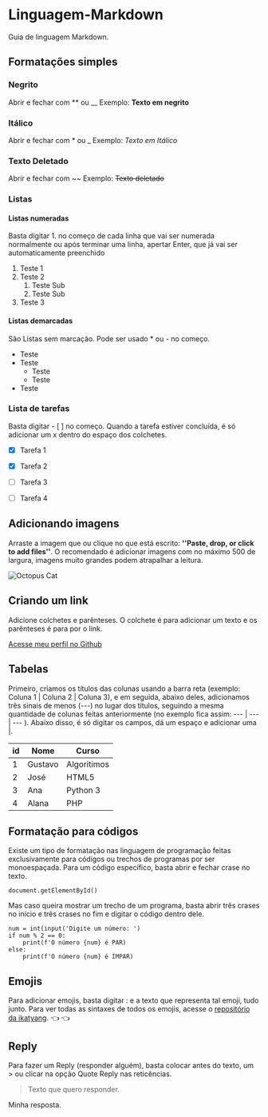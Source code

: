 # Linguagem-Markdown
Guia de linguagem Markdown.

## Formatações simples

### Negrito
Abrir e fechar com ** ou __
Exemplo: **Texto em negrito**

### Itálico
Abrir e fechar com * ou _
Exemplo: *Texto em Itálico*

### Texto Deletado
Abrir e fechar com ~~
Exemplo: ~~Texto deletado~~

### Listas

#### Listas numeradas
Basta digitar 1. no começo de cada linha que vai ser numerada normalmente ou após terminar uma linha, apertar Enter, que já vai ser automaticamente preenchido

1. Teste 1
2. Teste 2
   1. Teste Sub
   1. Teste Sub
4. Teste 3

#### Listas demarcadas

São Listas sem marcação. Pode ser usado * ou - no começo.

- Teste
- Teste
   - Teste
   - Teste
- Teste

### Lista de tarefas

Basta digitar - [ ] no começo. Quando a tarefa estiver concluída, é só adicionar um x dentro do espaço dos colchetes.

- [x] Tarefa 1
- [x] Tarefa 2
- [ ] Tarefa 3
- [ ] Tarefa 4


## Adicionando imagens

Arraste a imagem que ou clique no que está escrito: **''Paste, drop, or click to add files''**. O recomendado é adicionar imagens com no máximo 500 de largura, imagens muito grandes podem atrapalhar a leitura.

![Octopus Cat](https://github.com/user-attachments/assets/9b16c46c-62be-44ee-bc20-bb267fb433dd)

## Criando um link

Adicione colchetes e parênteses. O colchete é para adicionar um texto e os parênteses é para por o link.

[Acesse meu perfil no Github](https://github.com/ClebsonBarbozaJR)

## Tabelas

Primeiro, criamos os títulos das colunas usando a barra reta (exemplo: Coluna 1 | Coluna 2 | Coluna 3), e em seguida, abaixo deles, adicionamos três sinais de menos (---) no lugar dos títulos, seguindo a mesma quantidade de colunas feitas anteriormente (no exemplo fica assim: --- | --- | --- ). 
Abaixo disso, é só digitar os campos, dá um espaço e adicionar uma |.

id | Nome | Curso
--- | --- | ---
1 | Gustavo | Algoritimos
2 | José | HTML5
3 | Ana | Python 3
4 | Alana | PHP

## Formatação para códigos

Existe um tipo de formatação nas linguagem de programação feitas exclusivamente para códigos ou trechos de programas por ser monoespaçada. Para um código específico, basta abrir e fechar crase no texto.

`document.getElementById()`

Mas caso queira mostrar um trecho de um programa, basta abrir três crases no início e três crases no fim e digitar o código dentro dele.

```
num = int(input('Digite um número: ')
if num % 2 == 0:
    print(f'O número {num} é PAR)
else:
    print(f'O número {num} é ÍMPAR)
```

## Emojis

Para adicionar emojis, basta digitar : e a texto que representa tal emoji, tudo junto. Para ver todas as sintaxes de todos os emojis, acesse o [repositório da ikatyang](https://github.com/ikatyang/emoji-cheat-sheet). 👈 👈 

## Reply

Para fazer um Reply (responder alguém), basta colocar antes do texto, um > ou clicar na opção Quote Reply nas reticências.

> Texto que quero responder.

Minha resposta.
